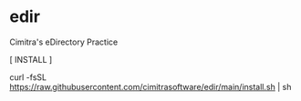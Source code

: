 # edir
Cimitra's eDirectory Practice

[ INSTALL ]

curl -fsSL https://raw.githubusercontent.com/cimitrasoftware/edir/main/install.sh | sh

